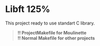 # **Libft 125%**

This project ready to use standart C library.

>**!! ProjectMakefile for Moulinette**\
>**!! Normal Makefile for other projects**

